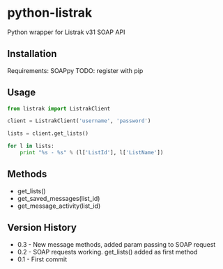 python-listrak
==============

Python wrapper for Listrak v31 SOAP API

Installation
------------
Requirements: SOAPpy
TODO: register with pip

Usage
-----
```python
from listrak import ListrakClient

client = ListrakClient('username', 'password')

lists = client.get_lists()

for l in lists:
    print "%s - %s" % (l['ListId'], l['ListName'])
```

Methods
-------
* get_lists()
* get_saved_messages(list_id)
* get_message_activity(list_id)



Version History
---------------
* 0.3 - New message methods, added param passing to SOAP request
* 0.2 - SOAP requests working.  get_lists() added as first method
* 0.1 - First commit